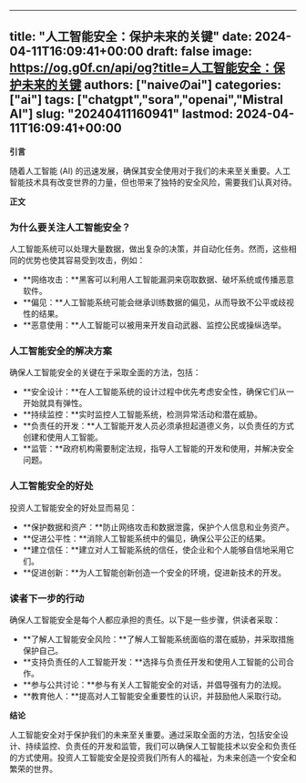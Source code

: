 
---
title: "人工智能安全：保护未来的关键"
date: 2024-04-11T16:09:41+00:00
draft: false
image: https://og.g0f.cn/api/og?title=人工智能安全：保护未来的关键
authors: ["naiveのai"]
categories: ["ai"]
tags: ["chatgpt","sora","openai","Mistral AI"]
slug: "20240411160941"
lastmod: 2024-04-11T16:09:41+00:00
---
**引言**

随着人工智能 (AI) 的迅速发展，确保其安全使用对于我们的未来至关重要。人工智能技术具有改变世界的力量，但也带来了独特的安全风险，需要我们认真对待。

**正文**

### 为什么要关注人工智能安全？

人工智能系统可以处理大量数据，做出复杂的决策，并自动化任务。然而，这些相同的优势也使其容易受到攻击，例如：

* **网络攻击：**黑客可以利用人工智能漏洞来窃取数据、破坏系统或传播恶意软件。
* **偏见：**人工智能系统可能会继承训练数据的偏见，从而导致不公平或歧视性的结果。
* **恶意使用：**人工智能可以被用来开发自动武器、监控公民或操纵选举。

### 人工智能安全的解决方案

确保人工智能安全的关键在于采取全面的方法，包括：

* **安全设计：**在人工智能系统的设计过程中优先考虑安全性，确保它们从一开始就具有弹性。
* **持续监控：**实时监控人工智能系统，检测异常活动和潜在威胁。
* **负责任的开发：**人工智能开发人员必须承担起道德义务，以负责任的方式创建和使用人工智能。
* **监管：**政府机构需要制定法规，指导人工智能的开发和使用，并解决安全问题。

### 人工智能安全的好处

投资人工智能安全的好处显而易见：

* **保护数据和资产：**防止网络攻击和数据泄露，保护个人信息和业务资产。
* **促进公平性：**消除人工智能系统中的偏见，确保公平公正的结果。
* **建立信任：**建立对人工智能系统的信任，使企业和个人能够自信地采用它们。
* **促进创新：**为人工智能创新创造一个安全的环境，促进新技术的开发。

### 读者下一步的行动

确保人工智能安全是每个人都应承担的责任。以下是一些步骤，供读者采取：

* **了解人工智能安全风险：**了解人工智能系统面临的潜在威胁，并采取措施保护自己。
* **支持负责任的人工智能开发：**选择与负责任开发和使用人工智能的公司合作。
* **参与公共讨论：**参与有关人工智能安全的对话，并倡导强有力的法规。
* **教育他人：**提高对人工智能安全重要性的认识，并鼓励他人采取行动。

**结论**

人工智能安全对于保护我们的未来至关重要。通过采取全面的方法，包括安全设计、持续监控、负责任的开发和监管，我们可以确保人工智能技术以安全和负责任的方式使用。投资人工智能安全是投资我们所有人的福祉，为未来创造一个安全和繁荣的世界。